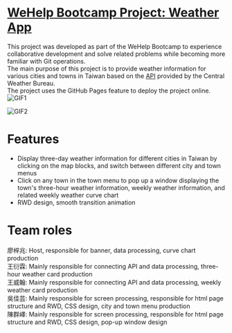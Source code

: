 # [WeHelp Bootcamp Project: Weather App](https://tom54699.github.io/Team-1-Taiwan-Weather-Watch/taiwan.html)

This project was developed as part of the WeHelp Bootcamp to experience collaborative development and solve related problems while becoming more familiar with Git operations.  
The main purpose of this project is to provide weather information for various cities and towns in Taiwan based on the [API](https://opendata.cwb.gov.tw/dist/opendata-swagger.html#/%E6%B0%A3%E5%80%99/get_v1_rest_datastore_C_B0025_001) provided by the Central Weather Bureau.  
The project uses the GitHub Pages feature to deploy the project online.  
![GIF1](http://g.recordit.co/dQuQDI8V0i.gif)

![GIF2](http://g.recordit.co/xHmJl3IvAV.gif)

# Features

-   Display three-day weather information for different cities in Taiwan by clicking on the map blocks, and switch between different city and town menus
-   Click on any town in the town menu to pop up a window displaying the town's three-hour weather information, weekly weather information, and related weekly weather curve chart
-   RWD design, smooth transition animation

# Team roles

廖梓兆: Host, responsible for banner, data processing, curve chart production  
王衍霖: Mainly responsible for connecting API and data processing, three-hour weather card production  
王威翰: Mainly responsible for connecting API and data processing, weekly weather card production  
吳佳芸: Mainly responsible for screen processing, responsible for html page structure and RWD, CSS design, city and town menu production  
陳群嶧: Mainly responsible for screen processing, responsible for html page structure and RWD, CSS design, pop-up window design
